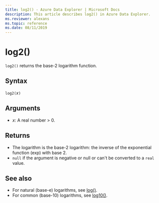 ```yaml
---
title: log2() - Azure Data Explorer | Microsoft Docs
description: This article describes log2() in Azure Data Explorer.
ms.reviewer: alexans
ms.topic: reference
ms.date: 08/11/2019
---
```

# log2()

`log2()` returns the base-2 logarithm function.  

## Syntax

`log2(`*x*`)`

## Arguments

* *x*: A real number > 0.

## Returns

* The logarithm is the base-2 logarithm: the inverse of the exponential function (exp) with base 2.
* `null` if the argument is negative or null or can't be converted to a `real` value. 

## See also

* For natural (base-e) logarithms, see [log()](log-function.md).
* For common (base-10) logarithms, see [log10()](log10-function.md).